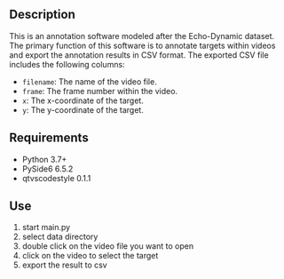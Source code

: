 ## Description
This is an annotation software modeled after the Echo-Dynamic dataset. The primary function of this software is to annotate targets within videos and export the annotation results in CSV format. The exported CSV file includes the following columns:
- `filename`: The name of the video file.
- `frame`: The frame number within the video.
- `x`: The x-coordinate of the target.
- `y`: The y-coordinate of the target.
## Requirements
- Python 3.7+
- PySide6 6.5.2
- qtvscodestyle 0.1.1
## Use
1. start main.py
2. select data directory
3. double click on the video file you want to open
4. click on the video to select the target
5. export the result to csv

